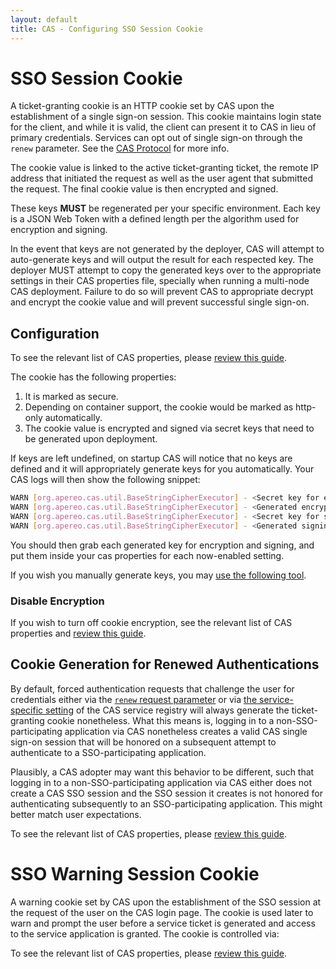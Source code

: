 ```yaml
---
layout: default
title: CAS - Configuring SSO Session Cookie
---
```


# SSO Session Cookie

A ticket-granting cookie is an HTTP cookie set by CAS upon the establishment of a single sign-on session. This cookie maintains login
state for the client, and while it is valid, the client can present it to CAS in lieu of primary credentials.
Services can opt out of single sign-on through the `renew` parameter. See the [CAS Protocol](../protocol/CAS-Protocol.html) for more info.

The cookie value is linked to the active ticket-granting ticket, the remote IP address that initiated the request
as well as the user agent that submitted the request. The final cookie value is then encrypted and signed.

These keys **MUST** be regenerated per your specific environment. Each key
is a JSON Web Token with a defined length per the algorithm used for encryption and signing.

In the event that keys are not generated by the deployer, CAS will attempt to auto-generate keys and will output
the result for each respected key. The deployer MUST attempt to copy the generated keys over to the appropriate
settings in their CAS properties file, specially when running a multi-node CAS deployment. Failure to do so will prevent CAS
to appropriate decrypt and encrypt the cookie value and will prevent successful single sign-on.

## Configuration

To see the relevant list of CAS properties, please [review this guide](Configuration-Properties.html#ticket-granting-cookie).

The cookie has the following properties:

1. It is marked as secure.
2. Depending on container support, the cookie would be marked as http-only automatically.
3. The cookie value is encrypted and signed via secret keys that need to be generated upon deployment.

If keys are left undefined, on startup CAS will notice that no keys are defined and it will appropriately generate keys for you automatically. Your CAS logs will then show the following snippet:

```bash
WARN [org.apereo.cas.util.BaseStringCipherExecutor] - <Secret key for encryption is not defined. CAS will attempt to auto-generate the encryption key>
WARN [org.apereo.cas.util.BaseStringCipherExecutor] - <Generated encryption key ABC of size ... . The generated key MUST be added to CAS settings.>
WARN [org.apereo.cas.util.BaseStringCipherExecutor] - <Secret key for signing is not defined. CAS will attempt to auto-generate the signing key>
WARN [org.apereo.cas.util.BaseStringCipherExecutor] - <Generated signing key XYZ of size ... . The generated key MUST be added to CAS settings.>
```

You should then grab each generated key for encryption and signing, and put them inside your cas properties for each now-enabled
setting.

If you wish you manually generate keys, you may [use the following tool](https://github.com/mitreid-connect/json-web-key-generator).

### Disable Encryption

If you wish to turn off cookie encryption, see the relevant list of CAS properties
and [review this guide](Configuration-Properties.html#ticket-granting-cookie).

## Cookie Generation for Renewed Authentications

By default, forced authentication requests that challenge the user for credentials
either via the [`renew` request parameter](../protocol/CAS-Protocol.html)
or via [the service-specific setting](Service-Management.html) of
the CAS service registry will always generate the ticket-granting cookie
nonetheless. What this means is, logging in to a non-SSO-participating application
via CAS nonetheless creates a valid CAS single sign-on session that will be honored on a
subsequent attempt to authenticate to a SSO-participating application.

Plausibly, a CAS adopter may want this behavior to be different, such that logging in to a non-SSO-participating application
via CAS either does not create a CAS SSO session and the SSO session it creates is not honored for authenticating subsequently
to an SSO-participating application. This might better match user expectations.

To see the relevant list of CAS properties, please [review this guide](Configuration-Properties.html#global-sso-behavior).

# SSO Warning Session Cookie

A warning cookie set by CAS upon the establishment of the SSO session at the request of the user on the CAS login page.
The cookie is used later to warn and prompt
the user before a service ticket is generated and access to the service application is granted.
The cookie is controlled via:

To see the relevant list of CAS properties, please [review this guide](Configuration-Properties.html#warning-cookie).
